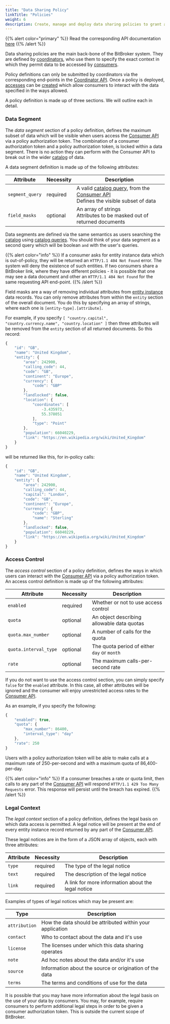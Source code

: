 ```yaml
---
title: "Data Sharing Policy"
linkTitle: "Policies"
weight: 6
description: Create, manage and deploy data sharing policies to grant access to data
---
```


{{% alert color="primary" %}}
Read the corresponding API documentation [here](/docs/coordinator/policy/)
{{% /alert %}}

Data sharing policies are the main back-bone of the BitBroker system. They are defined by [coordinators](/docs/concepts/users/#coordinators), who use them to specify the exact context in which they permit data to be accessed by [consumers](/docs/concepts/users/#consumers).

Policy definitions can only be submitted by coordinators via the corresponding end-points in the [Coordinator API](/docs/coordinator/policy/). Once a policy is deployed, [accesses](/docs/concepts/access/) can be [created](/docs/coordinator/access/#creating-a-new-access) which allow consumers to interact with the data specified in the ways allowed.

A policy definition is made up of three sections. We will outline each in detail.

### Data Segment

The _data segment_ section of a policy definition, defines the maximum subset of data which will be visible when users access the [Consumer API](/docs/consumer/) via a policy authorization token. The combination of a consumer authorization token and a policy authorization token, is locked within a data segment. There is no action they can perform with the Consumer API to break out in the wider [catalog](/docs/concepts/catalog/) of data.

A data segment definition is made up of the following attributes:

Attribute | Necessity | Description
--- | --- | ---
`segment_query` | <div class="stamp">required</div> | A valid [catalog query](/docs/consumer/catalog/), from the [Consumer API](/docs/consumer/) <br/> Defines the visible subset of data
`field_masks` | <div class="stamp">optional</div> | An array of strings<br/> Attributes to be masked out of returned documents

Data segments are defined via the same semantics as users searching the [catalog](/docs/concepts/catalog/) using [catalog queries](/docs/consumer/catalog/). You should think of your data segment as a second query which will be boolean `and` with the user's queries.

{{% alert color="info" %}}
If a consumer asks for entity instance data which is out-of-policy, they will be returned an `HTTP/1.1 404 Not Found` error. The system will deny the existence of such entities. If two consumers share a BitBroker link, where they have different policies - it is possible that one may see a data document and other an `HTTP/1.1 404 Not Found` for the same requesting API end-point.
{{% /alert %}}

Field masks are a way of removing individual attributes from [entity instance](/docs/concepts/entity-types/#entity-instances) data records. You can only remove attributes from within the `entity` section of the overall document. You do this by specifying an array of strings, where each one is `[entity-type].[attribute]`.

For example, if you specify `[ "country.capital", "country.currency.name", "country.location" ]` then three attributes will be removed from the `entity` section of all returned documents. So this record:

```js
{
    "id": "GB",
    "name": "United Kingdom",
    "entity": {
        "area": 242900,
        "calling_code": 44,
        "code": "GB",
        "continent": "Europe",
        "currency": {
            "code": "GBP"
        },
        "landlocked": false,
        "location": {
            "coordinates": [
                -3.435973,
                55.378051
            ],
            "type": "Point"
        },
        "population": 66040229,
        "link": "https://en.wikipedia.org/wiki/United_Kingdom"
    }
}
```

will be returned like this, for in-policy calls:

```js
{
    "id": "GB",
    "name": "United Kingdom",
    "entity": {
        "area": 242900,
        "calling_code": 44,
        "capital": "London",
        "code": "GB",
        "continent": "Europe",
        "currency": {
            "code": "GBP",
            "name": "Sterling"
        },
        "landlocked": false,
        "population": 66040229,
        "link": "https://en.wikipedia.org/wiki/United_Kingdom"
    }
}
```

### Access Control

The _access control_ section of a policy definition, defines the ways in which users can interact with the [Consumer API](/docs/consumer/) via a policy authorization token. An access control definition is made up of the following attributes:

Attribute | Necessity | Description
--- | --- | ---
`enabled` | <div class="stamp">required</div> | Whether or not to use access control
`quota` | <div class="stamp">optional</div> | An object describing allowable data quotas
`quota.max_number` | <div class="stamp">optional</div> | A number of calls for the quota
`quota.interval_type` | <div class="stamp">optional</div> | The quota period of either `day` or `month`
`rate` | <div class="stamp">optional</div> | The maximum calls-per-second rate

If you do not want to use the access control section, you can simply specify `false` for the `enabled` attribute. In this case, all other attributes will be ignored and the consumer will enjoy unrestricted access rates to the [Consumer API](/docs/consumer/).

As an example, if you specify the following:

```js
{
    "enabled": true,
    "quota": {
        "max_number": 86400,
        "interval_type": "day"
    },
    "rate": 250
}
```

Users with a policy authorization token will be able to make calls at a maximum rate of 250-per-second and with a maximum quota of 86,400-per-day.

{{% alert color="info" %}}
If a consumer breaches a rate or quota limit, then calls to any part of the [Consumer API](/docs/consumer/) will respond `HTTP/1.1 429 Too Many Requests` error. This response will persist until the breach has expired.
{{% /alert %}}

### Legal Context

The _legal context_ section of a policy definition, defines the legal basis on which data access is permitted. A legal notice will be present at the end of every entity instance record returned by any part of the [Consumer API](/docs/consumer/).

These legal notices are in the form of a JSON array of objects, each with three attributes:

Attribute | Necessity | Description
--- | --- | ---
`type` | <div class="stamp">required</div> | The type of the legal notice
`text` | <div class="stamp">required</div> | The description of the legal notice
`link` | <div class="stamp">required</div> | A link for more information about the legal notice

Examples of types of legal notices which may be present are:

Type | Description
--- | ---
`attribution` | How the data should be attributed within your application
`contact` | Who to contact about the data and it's use
`license` | The licenses under which this data sharing operates
`note` | Ad hoc notes about the data and/or it's use
`source` | Information about the source or origination of the data
`terms` | The terms and conditions of use for the data

It is possible that you may have more information about the legal basis on the use of your data by consumers. You may, for example, require consumers to perform additional legal steps in order to be given a consumer authorization token. This is outside the current scope of BitBroker.
